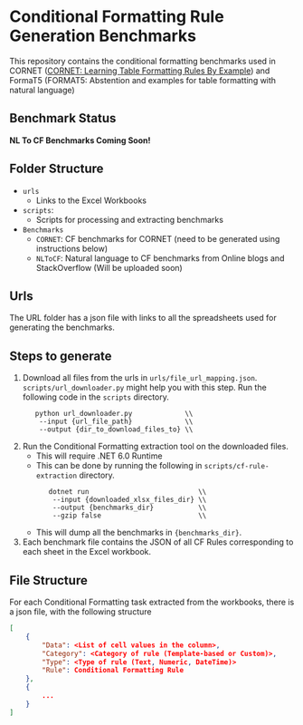 # Conditional Formatting Rule Generation Benchmarks

This repository contains the conditional formatting benchmarks used in CORNET ([CORNET: Learning Table Formatting Rules By Example](https://arxiv.org/abs/2208.06032)) and FormaT5 (FORMAT5: Abstention and examples for table formatting with natural language)

## Benchmark Status
**NL To CF Benchmarks Coming Soon!**

## Folder Structure

- `urls`
    - Links to the Excel Workbooks
- `scripts`:
    - Scripts for processing and extracting benchmarks
- `Benchmarks`
    - `CORNET`: CF benchmarks for CORNET (need to be generated using instructions below)
    - `NLToCF`: Natural language to CF benchmarks from Online blogs and StackOverflow (Will be uploaded soon)

## Urls
The URL folder has a json file with links to all the spreadsheets used for generating the benchmarks.

## Steps to generate
1. Download all files from the urls in `urls/file_url_mapping.json`. `scripts/url_downloader.py` might help you with this step. Run the following code in the `scripts` directory.
    ```
       python url_downloader.py             \\
        --input {url_file_path}             \\
        --output {dir_to_download_files_to} \\
    ```
2. Run the Conditional Formatting extraction tool on the downloaded files.
    - This will require .NET 6.0 Runtime
    - This can be done by running the following in `scripts/cf-rule-extraction` directory.
        ```
           dotnet run                           \\
            --input {downloaded_xlsx_files_dir} \\
            --output {benchmarks_dir}           \\
            --gzip false                        \\
        ```
    - This will dump all the benchmarks in `{benchmarks_dir}`.
3. Each benchmark file contains the JSON of all CF Rules corresponding to each sheet in the Excel workbook.

## File Structure
For each Conditional Formatting task extracted from the workbooks, there is a json file, with the following structure

```JSON
[
    {
        "Data": <List of cell values in the column>,
        "Category": <Category of rule (Template-based or Custom)>,
        "Type": <Type of rule (Text, Numeric, DateTime)>
        "Rule": Conditional Formatting Rule
    },
    {
        ...
    }
]
```